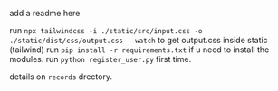 add a readme here

run `npx tailwindcss -i ./static/src/input.css -o ./static/dist/css/output.css --watch` to get output.css inside static (tailwind)
run `pip install -r requirements.txt` if u need to install the modules.
run `python register_user.py` first time.

details on `records` drectory.
